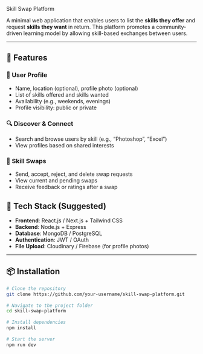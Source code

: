 Skill Swap Platform
 
A minimal web application that enables users to list the **skills they offer** and request **skills they want** in return. This platform promotes a community-driven learning model by allowing skill-based exchanges between users.
 
---
 
## 🚀 Features
 
### 👤 User Profile
- Name, location (optional), profile photo (optional)
- List of skills offered and skills wanted
- Availability (e.g., weekends, evenings)
- Profile visibility: public or private
 
### 🔍 Discover & Connect
- Search and browse users by skill (e.g., “Photoshop”, “Excel”)
- View profiles based on shared interests
 
### 🔄 Skill Swaps
- Send, accept, reject, and delete swap requests
- View current and pending swaps
- Receive feedback or ratings after a swap
 
## 🧰 Tech Stack (Suggested)
 
- **Frontend**: React.js / Next.js + Tailwind CSS
- **Backend**: Node.js + Express
- **Database**: MongoDB / PostgreSQL
- **Authentication**: JWT / OAuth
- **File Upload**: Cloudinary / Firebase (for profile photos)
 
---
 
## 📦 Installation
 
```bash
# Clone the repository
git clone https://github.com/your-username/skill-swap-platform.git
 
# Navigate to the project folder
cd skill-swap-platform
 
# Install dependencies
npm install
 
# Start the server
npm run dev
